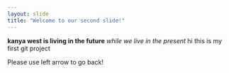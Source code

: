 ```yaml
---
layout: slide
title: "Welcome to our second slide!"
---
```

**kanya west is living in the future** *while we live in the present*
hi this is my first git project

Please use left arrow to go back!
